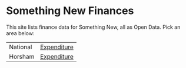 ---
---

# Something New Finances

This site lists finance data for Something New, all as Open Data. Pick an area below:

<table class='table table-striped'>
  <tr>
    <td>National</td>
    <td><a href='national/expenditure.html'>Expenditure</a></td>
  </tr>
  <tr>
    <td>Horsham</td>
    <td><a href='horsham/expenditure.html'>Expenditure</a></td>
  </tr>
</table>